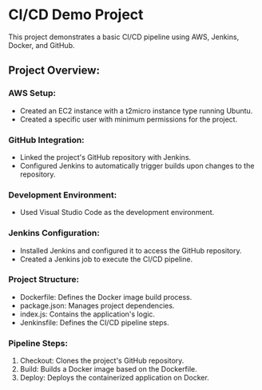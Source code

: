# CI/CD Demo Project
This project demonstrates a basic CI/CD pipeline using AWS, Jenkins, Docker, and GitHub.

## Project Overview:

### AWS Setup:
* Created an EC2 instance with a t2micro instance type running Ubuntu.
* Created a specific user with minimum permissions for the project.

### GitHub Integration:
* Linked the project's GitHub repository with Jenkins.
* Configured Jenkins to automatically trigger builds upon changes to the repository.

### Development Environment:
* Used Visual Studio Code as the development environment.

### Jenkins Configuration:
* Installed Jenkins and configured it to access the GitHub repository.
* Created a Jenkins job to execute the CI/CD pipeline.

### Project Structure:
* Dockerfile: Defines the Docker image build process.
* package.json: Manages project dependencies.
* index.js: Contains the application's logic.
* Jenkinsfile: Defines the CI/CD pipeline steps.

### Pipeline Steps:
1. Checkout: Clones the project's GitHub repository.
2. Build: Builds a Docker image based on the Dockerfile.
3. Deploy: Deploys the containerized application on Docker.